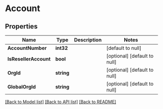 # Account

## Properties
Name | Type | Description | Notes
------------ | ------------- | ------------- | -------------
**AccountNumber** | **int32** |  | [default to null]
**IsResellerAccount** | **bool** |  | [optional] [default to null]
**OrgId** | **string** |  | [optional] [default to null]
**GlobalOrgId** | **string** |  | [optional] [default to null]

[[Back to Model list]](../README.md#documentation-for-models) [[Back to API list]](../README.md#documentation-for-api-endpoints) [[Back to README]](../README.md)

